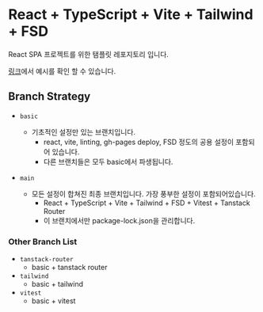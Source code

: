 # React + TypeScript + Vite + Tailwind + FSD

React SPA 프로젝트를 위한 탬플릿 레포지토리 입니다.

[링크](https://logone72.github.io/react-ts-vite-tailwind-template/)에서 예시를 확인 할 수 있습니다.

## Branch Strategy

- `basic`
  - 기초적인 설정만 있는 브랜치입니다. 
    - react, vite, linting, gh-pages deploy, FSD 정도의 공용 설정이 포함되어 있습니다.
    - 다른 브랜치들은 모두 basic에서 파생됩니다.

- `main` 
  - 모든 설정이 합쳐진 최종 브랜치입니다. 가장 풍부한 설정이 포함되어있습니다.
    - React + TypeScript + Vite + Tailwind + FSD + Vitest + Tanstack Router
    - 이 브랜치에서만 package-lock.json을 관리합니다.

### Other Branch List

- `tanstack-router`
  - basic + tanstack router
- `tailwind`
  - basic + tailwind
- `vitest`
  - basic + vitest